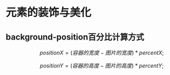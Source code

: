# 元素的装饰与美化

## background-position百分比计算方式

$$
positionX = (容器的宽度-图片的宽度)*percentX; 
$$

$$
positionY = (容器的高度-图片的高度)*percentY;
$$





